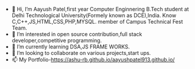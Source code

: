 - 👋 Hi, I’m Aayush Patel,first year Computer Enginnering B.Tech student at Delhi Technological University(Formely known as DCE),India.
Know C,C++,JS,HTML,CSS,PHP,MYSQL.
member of Campus Technical Fest Team.
- 👀 I’m interested in open source contribution,full stack developer,competitive programming.
- 🌱 I’m currently learning DSA,JS FRAME WORKS.
- 💞️ I’m looking to collaborate on various projects,start ups.
- 📫 My Portfolio-https://ashu-rb.github.io/aayushpatel913.github.io/


<!---
ashu-rb/ashu-rb is a ✨ special ✨ repository because its `README.md` (this file) appears on your GitHub profile.
You can click the Preview link to take a look at your changes.
--->
